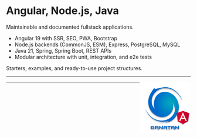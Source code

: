 # Angular, Node.js, Java

Maintainable and documented fullstack applications.

- Angular 19 with SSR, SEO, PWA, Bootstrap
- Node.js backends (CommonJS, ESM), Express, PostgreSQL, MySQL
- Java 21, Spring, Spring Boot, REST APIs
- Modular architecture with unit, integration, and e2e tests

Starters, examples, and ready-to-use project structures.


---

<img src="./ui/ganatan-about-github.png" align="right" width="140" height="140" alt="logo ganatan">


---

